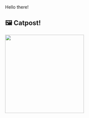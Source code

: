 Hello there!



## 🖼️ Catpost!

<sub>
    <img src="https://cdn2.thecatapi.com/images/air.jpg" height="256">
</sub>

